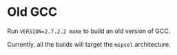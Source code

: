 # Old GCC

Run `VERSION=2.7.2.2 make` to build an old version of GCC.

Currently, all the builds will target the `mipsel` architecture.
